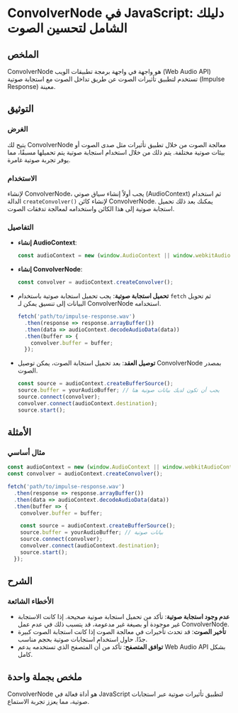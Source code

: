<!--
Meta Description: # ConvolverNode في JavaScript: دليلك الشامل لتحسين الصوت ## الملخص ConvolverNode هو واجهة في واجهة برمجة تطبيقات الويب (Web Audio API) تستخدم لتطبيق ت...
Meta Keywords: صوتية, audiocontext, الصوت, convolvernode, استجابة
-->

# ConvolverNode في JavaScript: دليلك الشامل لتحسين الصوت

## الملخص
ConvolverNode هو واجهة في واجهة برمجة تطبيقات الويب (Web Audio API) تستخدم لتطبيق تأثيرات الصوت عن طريق تداخل الصوت مع استجابة صوتية (Impulse Response) معينة.

## التوثيق
### الغرض
يتيح لك ConvolverNode معالجة الصوت من خلال تطبيق تأثيرات مثل صدى الصوت أو بيئات صوتية مختلفة. يتم ذلك من خلال استخدام استجابة صوتية يتم تحميلها مسبقًا، مما يوفر تجربة صوتية غامرة.

### الاستخدام
لإنشاء ConvolverNode، يجب أولاً إنشاء سياق صوتي (AudioContext) ثم استخدام الدالة `createConvolver()` لإنشاء كائن ConvolverNode. يمكنك بعد ذلك تحميل استجابة صوتية إلى هذا الكائن واستخدامه لمعالجة تدفقات الصوت.

### التفاصيل
- **إنشاء AudioContext**: 
  ```javascript
  const audioContext = new (window.AudioContext || window.webkitAudioContext)();
  ```

- **إنشاء ConvolverNode**:
  ```javascript
  const convolver = audioContext.createConvolver();
  ```

- **تحميل استجابة صوتية**:
  يجب تحميل استجابة صوتية باستخدام `fetch` ثم تحويل البيانات إلى تنسيق يمكن لـ ConvolverNode استخدامه.
  ```javascript
  fetch('path/to/impulse-response.wav')
    .then(response => response.arrayBuffer())
    .then(data => audioContext.decodeAudioData(data))
    .then(buffer => {
      convolver.buffer = buffer;
    });
  ```

- **توصيل العقد**: 
  بعد تحميل استجابة الصوت، يمكن توصيل ConvolverNode بمصدر الصوت.
  ```javascript
  const source = audioContext.createBufferSource();
  source.buffer = yourAudioBuffer; // يجب أن تكون لديك بيانات صوتية هنا
  source.connect(convolver);
  convolver.connect(audioContext.destination);
  source.start();
  ```

## الأمثلة
### مثال أساسي
```javascript
const audioContext = new (window.AudioContext || window.webkitAudioContext)();
const convolver = audioContext.createConvolver();

fetch('path/to/impulse-response.wav')
  .then(response => response.arrayBuffer())
  .then(data => audioContext.decodeAudioData(data))
  .then(buffer => {
    convolver.buffer = buffer;

    const source = audioContext.createBufferSource();
    source.buffer = yourAudioBuffer; // بيانات صوتية
    source.connect(convolver);
    convolver.connect(audioContext.destination);
    source.start();
  });
```

## الشرح
### الأخطاء الشائعة
- **عدم وجود استجابة صوتية**: تأكد من تحميل استجابة صوتية صحيحة. إذا كانت الاستجابة غير موجودة أو بصيغة غير مدعومة، قد يتسبب ذلك في عدم عمل ConvolverNode.
- **تأخير الصوت**: قد تحدث تأخيرات في معالجة الصوت إذا كانت استجابة الصوت كبيرة جدًا. حاول استخدام استجابات صوتية بحجم مناسب.
- **توافق المتصفح**: تأكد من أن المتصفح الذي تستخدمه يدعم Web Audio API بشكل كامل.

## ملخص بجملة واحدة
ConvolverNode هو أداة فعالة في JavaScript لتطبيق تأثيرات صوتية عبر استجابات صوتية، مما يعزز تجربة الاستماع.